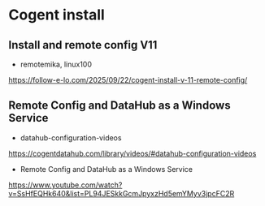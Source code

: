 
# Cogent install

## Install and remote config V11

* remotemika, linux100

https://follow-e-lo.com/2025/09/22/cogent-install-v-11-remote-config/

## Remote Config and DataHub as a Windows Service


* datahub-configuration-videos

https://cogentdatahub.com/library/videos/#datahub-configuration-videos

* Remote Config and DataHub as a Windows Service

https://www.youtube.com/watch?v=SsHfEQHk640&list=PL94JESkkGcmJpyxzHd5emYMyv3jpcFC2R
